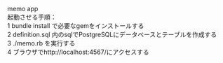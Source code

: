 memo app  
起動させる手順：  
1 bundle install で必要なgemをインストールする  
2 definition.sql 内のsqlでPostgreSQLにデータベースとテーブルを作成する  
3 ./memo.rb を実行する  
4 ブラウザでhttp://localhost:4567/にアクセスする  
